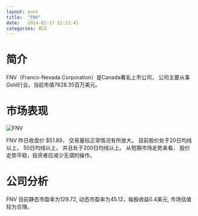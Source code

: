 ```yaml
---
layout: post
title:  "FNV"
date:   2014-02-17 12:21:41
categories: 观点
---
```


# 简介
FNV（Franco-Nevada Corporation）是Canada著名上市公司，
公司主要从事Gold行业，当前市值7628.35百万美元。

# 市场表现

![FNV](http://finviz.com/chart.ashx?t=FNV&ty=c&ta=1&p=d&s=l)

FNV 昨日收盘价 $51.89，
交易量较正常情况有所放大。
目前股价处于20日均线以上，
50日均线以上，
并且处于200日均线以上。
从短期市场走势来看，
股价走势平稳，投资者应减少无谓的操作。

# 公司分析
FNV 目前静态市盈率为129.72, 动态市盈率为45.12，每股收益0.4美元,
市场估值较为合理。
